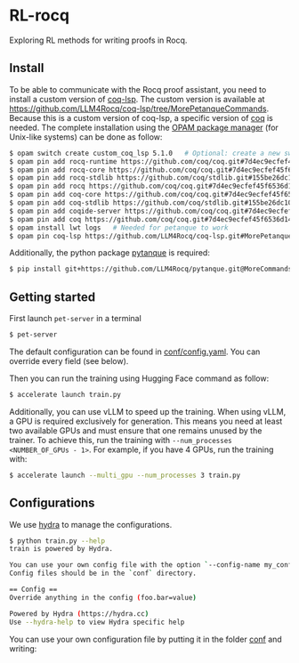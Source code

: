 # RL-rocq

Exploring RL methods for writing proofs in Rocq.

## Install

To be able to communicate with the Rocq proof assistant, you need to install a custom version of [coq-lsp](https://github.com/ejgallego/coq-lsp). The custom version is available at https://github.com/LLM4Rocq/coq-lsp/tree/MorePetanqueCommands. Because this is a custom version of coq-lsp, a specific version of [coq](https://github.com/coq/coq) is needed. The complete installation using the [OPAM package manager](https://opam.ocaml.org/) (for Unix-like systems) can be done as follow:

```bash
$ opam switch create custom_coq_lsp 5.1.0   # Optional: create a new switch
$ opam pin add rocq-runtime https://github.com/coq/coq.git#7d4ec9ecfef45f6536d144b3d7919e4129d73274
$ opam pin add rocq-core https://github.com/coq/coq.git#7d4ec9ecfef45f6536d144b3d7919e4129d73274
$ opam pin add rocq-stdlib https://github.com/coq/stdlib.git#155be26dc10a8b6ddb3cfbdd4c144c077c583b5f
$ opam pin add rocq https://github.com/coq/coq.git#7d4ec9ecfef45f6536d144b3d7919e4129d73274
$ opam pin add coq-core https://github.com/coq/coq.git#7d4ec9ecfef45f6536d144b3d7919e4129d73274
$ opam pin add coq-stdlib https://github.com/coq/stdlib.git#155be26dc10a8b6ddb3cfbdd4c144c077c583b5f
$ opam pin add coqide-server https://github.com/coq/coq.git#7d4ec9ecfef45f6536d144b3d7919e4129d73274
$ opam pin add coq https://github.com/coq/coq.git#7d4ec9ecfef45f6536d144b3d7919e4129d73274
$ opam install lwt logs   # Needed for petanque to work
$ opam pin coq-lsp https://github.com/LLM4Rocq/coq-lsp.git#MorePetanqueCommands
```

Additionally, the python package [pytanque](https://github.com/LLM4Rocq/pytanque) is required:

```bash
$ pip install git+https://github.com/LLM4Rocq/pytanque.git@MoreCommands
```

## Getting started

First launch `pet-server` in a terminal

```bash
$ pet-server
```

The default configuration can be found in [conf/config.yaml](conf/config.yaml).
You can override every field (see below).

Then you can run the training using Hugging Face command as follow:

```bash
$ accelerate launch train.py
```

Additionally, you can use vLLM to speed up the training.
When using vLLM, a GPU is required exclusively for generation.
This means you need at least two available GPUs and must ensure that one remains unused by the trainer.
To achieve this, run the training with `--num_processes <NUMBER_OF_GPUs - 1>`.
For example, if you have 4 GPUs, run the training with:

```bash
$ accelerate launch --multi_gpu --num_processes 3 train.py
```

## Configurations

We use [hydra](https://hydra.cc/docs/intro/) to manage the configurations.

```bash
$ python train.py --help
train is powered by Hydra.

You can use your own config file with the option `--config-name my_config.yaml`.
Config files should be in the `conf` directory.

== Config ==
Override anything in the config (foo.bar=value)

Powered by Hydra (https://hydra.cc)
Use --hydra-help to view Hydra specific help
```

You can use your own configuration file by putting it in the folder [conf](./conf) and writing:
